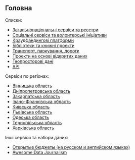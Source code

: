 ## Головна

Списки:

* [Загальнонаціональні сервіси та реєстри](government.md)
* [Соціальні сервіси та волонтерські ініціативи](social.md)
* [Краудфандингові платформи](crowdfunding.md)
* [Бібліотеки та книжні проекти](books.md)
* [Транспорт, паркування, дороги](transport.md)
* [Проекти на основі відкритих даних](opendata.md)
* [Геопросторові дані](geodata.md)
* [API](api.md)

Сервіси по регіонах:

* [Вінницька область](vinnitsa.md)
* [Дніпропетровська область](dnipropetrovsk.md)
* [Закарпатська область](ujgorod.md)
* [Івано-Франківська область](ivanoFrankivsk.md)
* [Київська область](kyiv.md)
* [Львівська область](lviv.md)
* [Одеська область](odesa.md)
* [Тернопільська область](ternopil.md)
* [Харківська область](harkiv.md)

Інші сервіси та набори даних:

* [Открытые бюджеты (на русском и английском языках)]( https://github.com/infoculture/awesome-openbudget)
* [Awesome Data Journalism](https://github.com/infoculture/awesome-datajournalism)